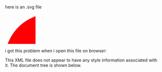 here is an .svg file

<?xml version="1.0" encoding="UTF-8"?>

<svg width="100" height="100">
    <circle cx="150" cy="150" r="150" fill="red" />
</svg>

i got this problem when i open this file on browser:

This XML file does not appear to have any style information associated with it. The document tree is shown below.
